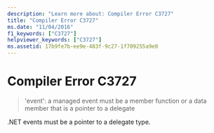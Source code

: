 ```yaml
---
description: "Learn more about: Compiler Error C3727"
title: "Compiler Error C3727"
ms.date: "11/04/2016"
f1_keywords: ["C3727"]
helpviewer_keywords: ["C3727"]
ms.assetid: 17b9fe7b-ee9e-483f-9c27-1f709255a9e0
---
```

# Compiler Error C3727

> 'event': a managed event must be a member function or a data member that is a pointer to a delegate

.NET events must be a pointer to a delegate type.
